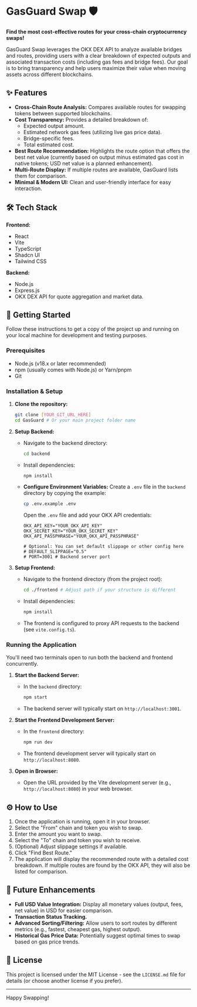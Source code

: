 # GasGuard Swap 🛡️

**Find the most cost-effective routes for your cross-chain cryptocurrency swaps!**

GasGuard Swap leverages the OKX DEX API to analyze available bridges and routes, providing users with a clear breakdown of expected outputs and associated transaction costs (including gas fees and bridge fees). Our goal is to bring transparency and help users maximize their value when moving assets across different blockchains.

<!-- Optional: Add a GIF or Screenshot here of the app in action -->
<!-- ![GasGuard Swap Demo](link_to_your_screenshot_or_gif.png) -->

## ✨ Features

*   **Cross-Chain Route Analysis:** Compares available routes for swapping tokens between supported blockchains.
*   **Cost Transparency:** Provides a detailed breakdown of:
    *   Expected output amount.
    *   Estimated network gas fees (utilizing live gas price data).
    *   Bridge-specific fees.
    *   Total estimated cost.
*   **Best Route Recommendation:** Highlights the route option that offers the best net value (currently based on output minus estimated gas cost in native tokens; USD net value is a planned enhancement).
*   **Multi-Route Display:** If multiple routes are available, GasGuard lists them for comparison.
*   **Minimal & Modern UI:** Clean and user-friendly interface for easy interaction.

## 🛠️ Tech Stack

**Frontend:**
*   React
*   Vite
*   TypeScript
*   Shadcn UI
*   Tailwind CSS

**Backend:**
*   Node.js
*   Express.js
*   OKX DEX API for quote aggregation and market data.

## 🚀 Getting Started

Follow these instructions to get a copy of the project up and running on your local machine for development and testing purposes.

### Prerequisites

*   Node.js (v18.x or later recommended)
*   npm (usually comes with Node.js) or Yarn/pnpm
*   Git

### Installation & Setup

1.  **Clone the repository:**
    ```bash
    git clone [YOUR_GIT_URL_HERE]
    cd GasGuard # Or your main project folder name
    ```

2.  **Setup Backend:**
    *   Navigate to the backend directory:
        ```bash
        cd backend
        ```
    *   Install dependencies:
        ```bash
        npm install
        ```
    *   **Configure Environment Variables:**
        Create a `.env` file in the `backend` directory by copying the example:
        ```bash
        cp .env.example .env 
        ```
        Open the `.env` file and add your OKX API credentials:
        ```env
        OKX_API_KEY="YOUR_OKX_API_KEY"
        OKX_SECRET_KEY="YOUR_OKX_SECRET_KEY"
        OKX_API_PASSPHRASE="YOUR_OKX_API_PASSPHRASE"

        # Optional: You can set default slippage or other config here
        # DEFAULT_SLIPPAGE="0.5" 
        # PORT=3001 # Backend server port
        ```
3.  **Setup Frontend:**
    *   Navigate to the frontend directory (from the project root):
        ```bash
        cd ./frontend # Adjust path if your structure is different
        ```
    *   Install dependencies:
        ```bash
        npm install
        ```
    *   The frontend is configured to proxy API requests to the backend (see `vite.config.ts`).

### Running the Application

You'll need two terminals open to run both the backend and frontend concurrently.

1.  **Start the Backend Server:**
    *   In the `backend` directory:
        ```bash
        npm start
        ```
    *   The backend server will typically start on `http://localhost:3001`.

2.  **Start the Frontend Development Server:**
    *   In the `frontend` directory:
        ```bash
        npm run dev
        ```
    *   The frontend development server will typically start on `http://localhost:8080`.

3.  **Open in Browser:**
    *   Open the URL provided by the Vite development server (e.g., `http://localhost:8080`) in your web browser.

## ⚙️ How to Use

1.  Once the application is running, open it in your browser.
2.  Select the "From" chain and token you wish to swap.
3.  Enter the amount you want to swap.
4.  Select the "To" chain and token you wish to receive.
5.  (Optional) Adjust slippage settings if available.
6.  Click "Find Best Route."
7.  The application will display the recommended route with a detailed cost breakdown. If multiple routes are found by the OKX API, they will also be listed for comparison.

<!-- 
## 📸 Screenshots (Add your screenshots here)

**Input Form:**
![Input Form Screenshot](link_to_input_form_screenshot.png)

**Results Display (Single Route):**
![Single Route Result Screenshot](link_to_single_route_result.png)

**Results Display (Multiple Routes - if you have a demo/mock for this):**
![Multi Route Result Screenshot](link_to_multi_route_result.png)
-->

## 🔮 Future Enhancements

*   **Full USD Value Integration:** Display all monetary values (output, fees, net value) in USD for easier comparison.
*   **Transaction Status Tracking.**
*   **Advanced Sorting/Filtering:** Allow users to sort routes by different metrics (e.g., fastest, cheapest gas, highest output).
*   **Historical Gas Price Data:** Potentially suggest optimal times to swap based on gas price trends.


## 📄 License

This project is licensed under the MIT License - see the `LICENSE.md` file for details (or choose another license if you prefer).

---

Happy Swapping!
